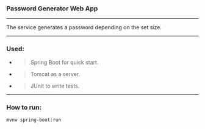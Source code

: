 ### Password Generator Web App

***

The service generates a password depending on the set size.

***

### Used:

- > Spring Boot for quick start.

- > Tomcat as a server.

- > JUnit to write tests.

***

### How to run:

    mvnw spring-boot:run
